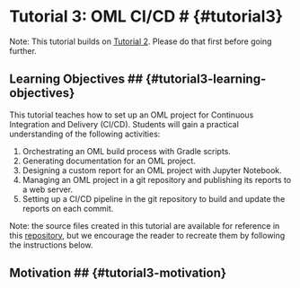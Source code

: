 # Tutorial 3: OML CI/CD # {#tutorial3}

Note: This tutorial builds on [Tutorial 2](#tutorial2). Please do that first before going further.

## Learning Objectives ## {#tutorial3-learning-objectives}
This tutorial teaches how to set up an OML project for Continuous Integration and Delivery (CI/CD). Students will gain a practical understanding of the following activities:

1. Orchestrating an OML build process with Gradle scripts.
1. Generating documentation for an OML project.
1. Designing a custom report for an OML project with Jupyter Notebook.
1. Managing an OML project in a git repository and publishing its reports to a web server.
1. Setting up a CI/CD pipeline in the git repository to build and update the reports on each commit.

Note: the source files created in this tutorial are available for reference in this [repository](https://github.com/opencaesar/kepler16b-example), but we encourage the reader to recreate them by following the instructions below.

## Motivation ## {#tutorial3-motivation}


